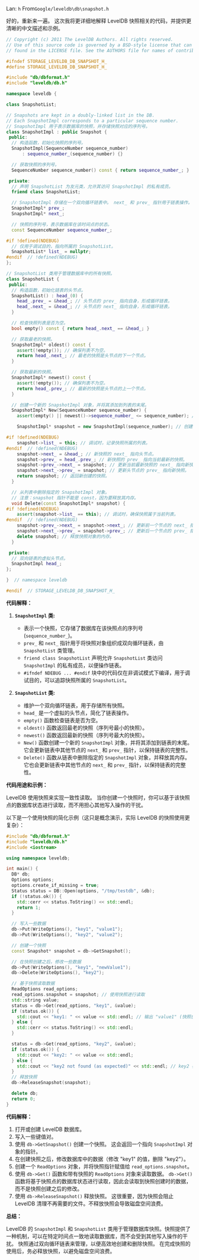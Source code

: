 Lan: `h` From`Google/leveldb\db\snapshot.h`

好的，重新来一遍。 这次我将更详细地解释 LevelDB 快照相关的代码，并提供更清晰的中文描述和示例。

```c++
// Copyright (c) 2011 The LevelDB Authors. All rights reserved.
// Use of this source code is governed by a BSD-style license that can be
// found in the LICENSE file. See the AUTHORS file for names of contributors.

#ifndef STORAGE_LEVELDB_DB_SNAPSHOT_H_
#define STORAGE_LEVELDB_DB_SNAPSHOT_H_

#include "db/dbformat.h"
#include "leveldb/db.h"

namespace leveldb {

class SnapshotList;

// Snapshots are kept in a doubly-linked list in the DB.
// Each SnapshotImpl corresponds to a particular sequence number.
// SnapshotImpl 用于表示数据库的快照，并存储快照对应的序列号。
class SnapshotImpl : public Snapshot {
 public:
  // 构造函数，初始化快照的序列号。
  SnapshotImpl(SequenceNumber sequence_number)
      : sequence_number_(sequence_number) {}

  // 获取快照的序列号。
  SequenceNumber sequence_number() const { return sequence_number_; }

 private:
  // 声明 SnapshotList 为友元类，允许其访问 SnapshotImpl 的私有成员。
  friend class SnapshotList;

  // SnapshotImpl 存储在一个双向循环链表中。 next_ 和 prev_ 指针用于链表操作。
  SnapshotImpl* prev_;
  SnapshotImpl* next_;

  // 快照的序列号，表示数据库在该时间点的状态。
  const SequenceNumber sequence_number_;

#if !defined(NDEBUG)
  // 仅用于调试目的，指向所属的 SnapshotList。
  SnapshotList* list_ = nullptr;
#endif  // !defined(NDEBUG)
};

// SnapshotList 类用于管理数据库中的所有快照。
class SnapshotList {
 public:
  // 构造函数，初始化链表的头节点。
  SnapshotList() : head_(0) {
    head_.prev_ = &head_; // 头节点的 prev_ 指向自身，形成循环链表。
    head_.next_ = &head_; // 头节点的 next_ 指向自身，形成循环链表。
  }

  // 检查快照列表是否为空。
  bool empty() const { return head_.next_ == &head_; }

  // 获取最老的快照。
  SnapshotImpl* oldest() const {
    assert(!empty()); // 确保列表不为空。
    return head_.next_; // 最老的快照是头节点的下一个节点。
  }

  // 获取最新的快照。
  SnapshotImpl* newest() const {
    assert(!empty()); // 确保列表不为空。
    return head_.prev_; // 最新的快照是头节点的上一个节点。
  }

  // 创建一个新的 SnapshotImpl 对象，并将其添加到列表的末尾。
  SnapshotImpl* New(SequenceNumber sequence_number) {
    assert(empty() || newest()->sequence_number_ <= sequence_number); // 确保新快照的序列号大于等于列表中最新快照的序列号。

    SnapshotImpl* snapshot = new SnapshotImpl(sequence_number); // 创建新的快照对象。

#if !defined(NDEBUG)
    snapshot->list_ = this; // 调试时，记录快照所属的列表。
#endif  // !defined(NDEBUG)
    snapshot->next_ = &head_; // 新快照的 next_ 指向头节点。
    snapshot->prev_ = head_.prev_; // 新快照的 prev_ 指向当前最新的快照。
    snapshot->prev_->next_ = snapshot; // 更新当前最新快照的 next_ 指向新快照。
    snapshot->next_->prev_ = snapshot; // 更新头节点的 prev_ 指向新快照。
    return snapshot; // 返回新创建的快照。
  }

  // 从列表中删除指定的 SnapshotImpl 对象。
  // 注意：snapshot 指针不能是 const，因为要释放其内存。
  void Delete(const SnapshotImpl* snapshot) {
#if !defined(NDEBUG)
    assert(snapshot->list_ == this); // 调试时，确保快照属于当前列表。
#endif  // !defined(NDEBUG)
    snapshot->prev_->next_ = snapshot->next_; // 更新前一个节点的 next_ 指针。
    snapshot->next_->prev_ = snapshot->prev_; // 更新后一个节点的 prev_ 指针。
    delete snapshot; // 释放快照对象的内存。
  }

 private:
  // 双向链表的虚拟头节点。
  SnapshotImpl head_;
};

}  // namespace leveldb

#endif  // STORAGE_LEVELDB_DB_SNAPSHOT_H_
```

**代码解释：**

1.  **`SnapshotImpl` 类:**
    *   表示一个快照，它存储了数据库在该快照点的序列号 (`sequence_number_`)。
    *   `prev_` 和 `next_` 指针用于将快照对象组织成双向循环链表，由 `SnapshotList` 类管理。
    *   `friend class SnapshotList` 声明允许 `SnapshotList` 类访问 `SnapshotImpl` 的私有成员，以便操作链表。
    *   `#ifndef NDEBUG ... #endif` 块中的代码仅在非调试模式下编译，用于调试目的，可以追踪快照所属的 `SnapshotList`。

2.  **`SnapshotList` 类:**
    *   维护一个双向循环链表，用于存储所有快照。
    *   `head_` 是一个虚拟的头节点，简化了链表操作。
    *   `empty()` 函数检查链表是否为空。
    *   `oldest()` 函数返回最老的快照（序列号最小的快照）。
    *   `newest()` 函数返回最新的快照（序列号最大的快照）。
    *   `New()` 函数创建一个新的 `SnapshotImpl` 对象，并将其添加到链表的末尾。  它会更新链表中其他节点的 `next_` 和 `prev_` 指针，以保持链表的完整性。
    *   `Delete()` 函数从链表中删除指定的 `SnapshotImpl` 对象，并释放其内存。  它也会更新链表中其他节点的 `next_` 和 `prev_` 指针，以保持链表的完整性。

**代码用途和示例：**

LevelDB 使用快照来实现一致性读取。 当你创建一个快照时，你可以基于该快照点的数据库状态进行读取，而不用担心其他写入操作的干扰。

以下是一个使用快照的简化示例（这只是概念演示，实际 LevelDB 的快照使用更复杂）：

```c++
#include "db/dbformat.h"
#include "leveldb/db.h"
#include <iostream>

using namespace leveldb;

int main() {
  DB* db;
  Options options;
  options.create_if_missing = true;
  Status status = DB::Open(options, "/tmp/testdb", &db);
  if (!status.ok()) {
    std::cerr << status.ToString() << std::endl;
    return 1;
  }

  // 写入一些数据
  db->Put(WriteOptions(), "key1", "value1");
  db->Put(WriteOptions(), "key2", "value2");

  // 创建一个快照
  const Snapshot* snapshot = db->GetSnapshot();

  // 在快照创建之后，修改一些数据
  db->Put(WriteOptions(), "key1", "newValue1");
  db->Delete(WriteOptions(), "key2");

  // 基于快照读取数据
  ReadOptions read_options;
  read_options.snapshot = snapshot; // 使用快照进行读取
  std::string value;
  status = db->Get(read_options, "key1", &value);
  if (status.ok()) {
    std::cout << "key1: " << value << std::endl; // 输出 "value1" (快照创建时的值)
  } else {
    std::cerr << status.ToString() << std::endl;
  }

  status = db->Get(read_options, "key2", &value);
  if (status.ok()) {
    std::cout << "key2: " << value << std::endl;
  } else {
    std::cout << "key2 not found (as expected)" << std::endl; // key2 存在于快照中
  }
  // 释放快照
  db->ReleaseSnapshot(snapshot);

  delete db;
  return 0;
}
```

**代码解释：**

1.  打开或创建 LevelDB 数据库。
2.  写入一些键值对。
3.  使用 `db->GetSnapshot()` 创建一个快照。  这会返回一个指向 `SnapshotImpl` 对象的指针。
4.  在创建快照之后，修改数据库中的数据（修改 "key1" 的值，删除 "key2"）。
5.  创建一个 `ReadOptions` 对象，并将快照指针赋值给 `read_options.snapshot`。
6.  使用 `db->Get()` 函数和带有快照的 `ReadOptions` 对象来读取数据。  `db->Get()` 函数将基于快照点的数据库状态进行读取，因此会读取到快照创建时的数据，而不是快照创建之后的修改。
7.  使用 `db->ReleaseSnapshot()` 释放快照。  这很重要，因为快照会阻止 LevelDB 清理不再需要的文件。不释放快照会导致磁盘空间浪费。

**总结：**

LevelDB 的 `SnapshotImpl` 和 `SnapshotList` 类用于管理数据库快照。快照提供了一种机制，可以在特定时间点一致地读取数据库，而不会受到其他写入操作的干扰。 快照通过双向循环链表来管理，以便高效地创建和删除快照。  在完成快照的使用后，务必释放快照，以避免磁盘空间浪费。

